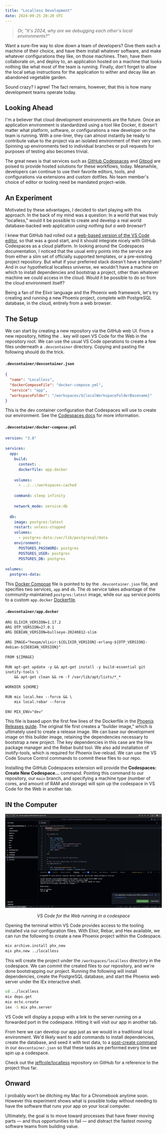 ```yaml
---
title: "Localless Development"
date: 2024-09-25 20:20 UTC
---
```


> _Or, "It's 2024, why are we debugging each other's local environments?"_

Want a sure-fire way to slow down a team of developers? Give them each a machine of their choice, and have them install whatever software, and make whatever configurations they like, on those machines. Then, have them collaborate on, and deploy to, an application hosted on a machine that looks nothing like what most of the team is running. Finally, don't forget to allow the local setup instructions for the application to wither and decay like an abandoned vegetable garden.

Sound crazy? I agree! The fact remains, however, that this is how many development teams operate today.

## Looking Ahead

I'm a believer that cloud development environments are the future. Once an application environment is standardized using a tool like Docker, it doesn't matter what platform, software, or configurations a new developer on the team is running. With a one-liner, they can almost instantly be ready to contribute value to the project via an isolated environment of their very own. Spinning up environments tied to individual branches or pull requests for purposes of testing also becomes trivial.

The great news is that services such as [GitHub Codespaces] and [Gitpod] are poised to provide hosted solutions for these workflows, today. Meanwhile, developers can continue to use their favorite editors, tools, and configurations via extensions and custom dotfiles. No team member's choice of editor or tooling need be mandated project-wide.

## An Experiment

Motivated by these advantages, I decided to start playing with this approach. In the back of my mind was a question: In a world that was truly "localless," would it be possible to create and develop a real world database-backed web application _using nothing but a web browser_?

I knew that GitHub had rolled out a [web-based version of the VS Code editor], so that was a good start, and it should integrate nicely with GitHub Codespaces as a cloud platform. In looking around the Codespaces documentation, I noticed that the usual entry points into the service are from either a slim set of officially supported templates, or a pre-existing project repository. But what if your preferred stack doesn't have a template? And in our hypothetical localless universe, we wouldn't have a machine on which to install dependencies and bootstrap a project, other than whatever machine we could access in the cloud. Would it be possible to do so from the cloud environment itself?

Being a fan of the Elixir language and the Phoenix web framework, let's try creating and running a new Phoenix project, complete with PostgreSQL database, in the cloud, entirely from a web browser.

## The Setup

We can start by creating a new repository via the GitHub web UI. From a new repository, hitting the `.` key will open VS Code for the Web in the repository root. We can use the usual VS Code operations to create a few files underneath a `.devcontainer` directory. Copying and pasting the following should do the trick.

#### `.devcontainer/devcontainer.json`

~~~ json
{
  "name": "Localless",
  "dockerComposeFile": "docker-compose.yml",
  "service": "app",
  "workspaceFolder": "/workspaces/${localWorkspaceFolderBasename}"
}
~~~ 

This is the dev container configuration that Codespaces will use to create our environment. See the [Codespaces docs] for more information.

#### `.devcontainer/docker-compose.yml`

~~~ yml
version: "3.8"

services:
  app:
    build:
      context: .
      dockerfile: app.docker

    volumes:
      - ../..:/workspaces:cached

    command: sleep infinity

    network_mode: service:db

  db:
    image: postgres:latest
    restart: unless-stopped
    volumes:
      - postgres-data:/var/lib/postgresql/data
    environment:
      POSTGRES_PASSWORD: postgres
      POSTGRES_USER: postgres
      POSTGRES_DB: postgres

volumes:
  postgres-data:
~~~ 

This [Docker Compose] file is pointed to by the `.devcontainer.json` file, and specifies two services, `app` and `db`. The `db` service takes advantage of the community-maintained `postgres:latest` image, while our `app` service points to a custom `app.docker` [Dockerfile].

#### `.devcontainer/app.docker`

~~~ 
ARG ELIXIR_VERSION=1.17.2
ARG OTP_VERSION=27.0.1
ARG DEBIAN_VERSION=bullseye-20240812-slim

ARG IMAGE="hexpm/elixir:${ELIXIR_VERSION}-erlang-${OTP_VERSION}-debian-${DEBIAN_VERSION}"

FROM ${IMAGE}

RUN apt-get update -y && apt-get install -y build-essential git inotify-tools \
    && apt-get clean && rm -f /var/lib/apt/lists/*_*

WORKDIR ${HOME}

RUN mix local.hex --force && \
    mix local.rebar --force

ENV MIX_ENV="dev"
~~~ 

This file is based upon the first few lines of the Dockerfile in the [Phoenix Releases guide]. The original file first creates a "builder image," which is ultimately used to create a release image. We can base our development image on this builder image, retaining the dependencies necessary to bootstrap a new project. The key dependencies in this case are the Hex package manager and the Rebar build tool. We also add installation of inotify-tools, which is required for Phoenix live-reload. We can use the VS Code Source Control commands to commit these files to our repo.

Installing the GitHub Codespaces extension will provide the **Codespaces: Create New Codespace...** command. Pointing this command to our repository, our `main` branch, and specifying a machine type (number of cores, and amount of RAM and storage) will spin up the codespace in VS Code for the Web in another tab.

## IN the Computer

![Codespaces image](/assets/images/photos/codespaces.jpg)

<p style="font-style: italic; text-align: center;">
  VS Code for the Web running in a codespace
</p>

Opening the terminal within VS Code provides access to the tooling installed via our configuration files. With Elixir, Rebar, and Hex available, we can run the following to create a new Phoenix project within the Codespace.

~~~ sh
mix archive.install phx_new
mix phx.new ../localless
~~~ 

This will create the project under the `/workspaces/localless` directory in the codespace. We can commit the created files to our repository, and we're done bootstrapping our project. Running the following will install dependencies, create the PostgreSQL database, and start the Phoenix web server under the IEx interactive shell.

~~~ sh
cd ../localless
mix deps.get
mix ecto.create
iex -S mix phx.server
~~~ 

VS Code will display a popup with a link to the server running on a forwarded port in the codespace. Hitting it will visit our app in another tab.

From here we can develop our app just as we would in a traditional local environment. We'd likely want to add commands to install dependencies, create the database, and seed it with test data, to a [post-create command] in our `devcontainer.json` so that these tasks are performed every time we spin up a codespace.

Check out the [jeffcole/localless] repository on GitHub for a reference to the project thus far.

## Onward

I probably won't be ditching my Mac for a Chromebook anytime soon. However this experiment shows what is possible today without needing to have the software that runs your app on your local computer.

Ultimately, the goal is to move toward processes that have fewer moving parts — and thus opportunities to fail — and distract the fastest moving software teams from building value.

[GitHub Codespaces]: https://github.com/features/codespaces
[Gitpod]: https://www.gitpod.io/
[web-based version of the VS Code editor]: https://code.visualstudio.com/docs/editor/vscode-web
[Codespaces docs]: https://docs.github.com/en/codespaces
[Docker Compose]: https://docs.docker.com/compose/
[Dockerfile]: https://docs.docker.com/reference/dockerfile/
[Phoenix Releases guide]: https://hexdocs.pm/phoenix/releases.html#containers
[post-create command]: https://docs.github.com/en/codespaces/getting-started/deep-dive#step-4-post-creation-setup
[jeffcole/localless]: https://github.com/jeffcole/localless

